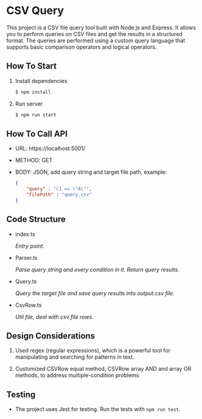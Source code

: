 # CSV Query 

This project is a CSV file query tool built with Node.js and Express. It allows you to perform queries on CSV files and get the results in a structured format. The queries are performed using a custom query language that supports basic comparison operators and logical operators.

## How To Start

1. Install dependencies


    ```bash
    $ npm install
    ```

2. Run server

    ```bash
    $ npm run start
    ```


## How To Call API

- URL: https://localhost:5001/

- METHOD: GET

- BODY: JSON, add query string and target file path, example:

    ```json
    {
        "query" : "C1 == \"A\"",
        "filePath" : "query.csv"
    }
    ```



## Code Structure

- index.ts

    *Entry point.*

- Parser.ts

    *Parse query string and every condition in it. Return query results.*

- Query.ts

    *Query the target file and save query results into output.csv file.*

- CsvRow.ts

    *Util file, deal with csv file rows.*

## Design Considerations

1. Used regex (regular expressions), which is a powerful tool for manipulating and searching for patterns in text.

2. Customized CSVRow equal method, CSVRow array AND and array OR methods, to address multiple-condition problems

## Testing

- The project uses Jest for testing. Run the tests with `npm run test`.
